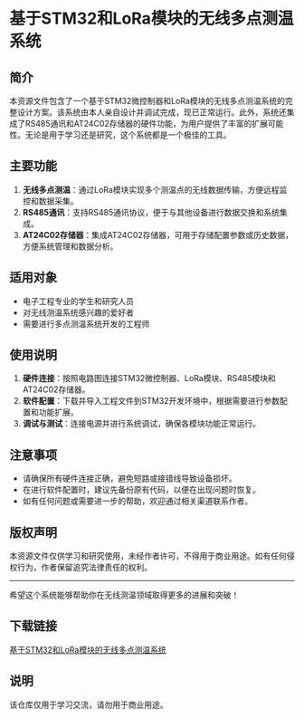 # 基于STM32和LoRa模块的无线多点测温系统

## 简介
本资源文件包含了一个基于STM32微控制器和LoRa模块的无线多点测温系统的完整设计方案。该系统由本人亲自设计并调试完成，现已正常运行。此外，系统还集成了RS485通讯和AT24C02存储器的硬件功能，为用户提供了丰富的扩展可能性。无论是用于学习还是研究，这个系统都是一个极佳的工具。

## 主要功能
1. **无线多点测温**：通过LoRa模块实现多个测温点的无线数据传输，方便远程监控和数据采集。
2. **RS485通讯**：支持RS485通讯协议，便于与其他设备进行数据交换和系统集成。
3. **AT24C02存储器**：集成AT24C02存储器，可用于存储配置参数或历史数据，方便系统管理和数据分析。

## 适用对象
- 电子工程专业的学生和研究人员
- 对无线测温系统感兴趣的爱好者
- 需要进行多点测温系统开发的工程师

## 使用说明
1. **硬件连接**：按照电路图连接STM32微控制器、LoRa模块、RS485模块和AT24C02存储器。
2. **软件配置**：下载并导入工程文件到STM32开发环境中，根据需要进行参数配置和功能扩展。
3. **调试与测试**：连接电源并进行系统调试，确保各模块功能正常运行。

## 注意事项
- 请确保所有硬件连接正确，避免短路或接错线导致设备损坏。
- 在进行软件配置时，建议先备份原有代码，以便在出现问题时恢复。
- 如有任何问题或需要进一步的帮助，欢迎通过相关渠道联系作者。

## 版权声明
本资源文件仅供学习和研究使用，未经作者许可，不得用于商业用途。如有任何侵权行为，作者保留追究法律责任的权利。

---

希望这个系统能够帮助你在无线测温领域取得更多的进展和突破！

## 下载链接
[基于STM32和LoRa模块的无线多点测温系统](https://pan.quark.cn/s/d16d8504c853)

## 说明

该仓库仅用于学习交流，请勿用于商业用途。
